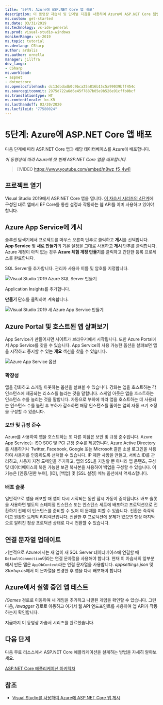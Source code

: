 ```yaml
---
title: '5단계: Azure에 ASP.NET Core 앱 배포'
description: 이 동영상 자습서 및 단계별 지침을 사용하여 Azure에 ASP.NET Core 웹앱을 배포합니다.
ms.custom: get-started
ms.date: 03/31/2019
ms.technology: vs-ide-general
ms.prod: visual-studio-windows
monikerRange: vs-2019
ms.topic: tutorial
ms.devlang: CSharp
author: ardalis
ms.author: ornella
manager: jillfra
dev_langs:
- CSharp
ms.workload:
- aspnet
- dotnetcore
ms.openlocfilehash: dc13dbdadb0c9bca25a816b15c5a99039bff454c
ms.sourcegitcommit: 2975d722a6d6e45f7887b05e9b526e91cffb0bcf
ms.translationtype: HT
ms.contentlocale: ko-KR
ms.lasthandoff: 03/20/2020
ms.locfileid: "77580024"
---
```

# <a name="step-5-deploy-your-aspnet-core-app-to-azure"></a>5단계: Azure에 ASP.NET Core 앱 배포

다음 단계에 따라 ASP.NET Core 앱과 해당 데이터베이스를 Azure에 배포합니다.

_이 동영상에 따라 Azure에 첫 번째 ASP.NET Core 앱을 배포합니다._

> [!VIDEO https://www.youtube.com/embed/n8wz_f5_4wI]

## <a name="open-your-project"></a>프로젝트 열기

Visual Studio 2019에서 ASP.NET Core 앱을 엽니다. [이 자습서 시리즈의 4단계](tutorial-aspnet-core-ef-step-04.md)에 구성된 대로 앱에서 EF Core를 통한 설정과 작동하는 웹 API를 이미 사용하고 있어야 합니다.

## <a name="publish-to-azure-app-service"></a>Azure App Service에 게시

솔루션 탐색기에서 프로젝트를 마우스 오른쪽 단추로 클릭하고 **게시**를 선택합니다. **App Service** 및 **새로 만들기**의 기본 설정을 그대로 사용하고 **게시** 단추를 클릭합니다. Azure 계정이 아직 없는 경우 **Azure 체험 계정 만들기**를 클릭하고 간단한 등록 프로세스를 완료합니다.

SQL Server를 추가합니다. 관리자 사용자 이름 및 암호를 지정합니다.

![Visual Studio 2019 Azure SQL Server 만들기](media/vs-2019/vs2019-azure-sql-server.png)

Application Insights를 추가합니다.

**만들기** 단추를 클릭하여 계속합니다.

![Visual Studio 2019 새 Azure App Service 만들기](media/vs-2019/vs2019-azure-create-new-app-service.png)

## <a name="exploring-the-azure-portal-and-your-hosted-app"></a>Azure Portal 및 호스트된 앱 살펴보기

App Service가 만들어지면 사이트가 브라우저에서 시작됩니다. 또한 Azure Portal에서 App Service를 찾을 수 있습니다. App Service의 사용 가능한 옵션을 살펴보면 앱을 시작하고 중지할 수 있는 **개요** 섹션을 찾을 수 있습니다.

![Azure App Service 옵션](media/vs-2019/vs2019-azure-app-service-menu-options.png)

### <a name="scalability"></a>확장성

앱을 강화하고 스케일 아웃하는 옵션을 살펴볼 수 있습니다. 강화는 앱을 호스트하는 각 인스턴스에 제공되는 리소스를 늘리는 것을 말합니다. 스케일 아웃은 앱을 호스트하는 인스턴스 수를 늘리는 것을 말합니다. 자동으로 부하에 따라 앱을 호스트하는 데 사용되는 인스턴스 수를 늘린 후 부하가 감소하면 해당 인스턴스를 줄이는 앱의 자동 크기 조정을 구성할 수 있습니다.

### <a name="security-and-compliance"></a>보안 및 규정 준수

Azure를 사용하여 앱을 호스트하는 또 다른 이점은 보안 및 규정 준수입니다. Azure App Service는 ISO SOC 및 PCI 규정 준수를 제공합니다. Azure Active Directory를 사용하거나 Twitter, Facebook, Google 또는 Microsoft 같은 소셜 로그인을 사용하여 사용자를 인증하도록 선택할 수 있습니다. IP 제한 사항을 만들고, 서비스 ID를 관리하고, 사용자 지정 도메인을 추가하고, 앱의 SSL을 지원할 뿐 아니라 앱 콘텐츠, 구성 및 데이터베이스의 복원 가능한 보관 복사본을 사용하여 백업을 구성할 수 있습니다. 이 기능은 [인증/권한 부여], [ID], [백업] 및 [SSL 설정] 메뉴 옵션에서 액세스합니다.

### <a name="deployment-slots"></a>배포 슬롯

일반적으로 앱을 배포할 때 앱이 다시 시작되는 동안 잠시 가동이 중지됩니다. 배포 슬롯을 사용하면 별도의 스테이징 인스턴스 또는 인스턴스 세트에 배포하고 프로덕션으로 전환하기 전에 이 인스턴스를 준비할 수 있어 이 문제를 피할 수 있습니다. 전환은 즉각적이고 원활한 트래픽 리디렉션입니다. 전환한 후 프로덕션에 문제가 있으면 항상 마지막으로 알려진 정상 프로덕션 상태로 다시 전환할 수 있습니다.

## <a name="update-connection-string"></a>연결 문자열 업데이트

기본적으로 Azure에서는 새 앱이 새 SQL Server 데이터베이스에 연결할 때 `DefaultConnection`이라는 연결 문자열을 사용해야 합니다. 현재 이 자습서의 앞부분에서 만든 앱은 `AppDbContext`라는 연결 문자열을 사용합니다. *appsettings.json* 및 *Startup.cs*에서 이 문자열을 변경한 후 앱을 다시 배포해야 합니다.

## <a name="test-the-app-running-in-azure"></a>Azure에서 실행 중인 앱 테스트

*/Games* 경로로 이동하여 새 게임을 추가하고 나열된 게임을 확인할 수 있습니다. 그런 다음, */swagger* 경로로 이동하고 여기서 웹 API 엔드포인트를 사용하여 앱 API가 작동하는지 확인합니다.

지금까지 이 동영상 자습서 시리즈를 완료했습니다.

## <a name="next-steps"></a>다음 단계

다음 무료 리소스에서 ASP.NET Core 애플리케이션을 설계하는 방법을 자세히 알아보세요.

[ASP.NET Core 애플리케이션 아키텍처](https://dotnet.microsoft.com/learn/web/aspnet-architecture)

## <a name="see-also"></a>참조

- [Visual Studio를 사용하여 Azure에 ASP.NET Core 앱 게시](/aspnet/core/tutorials/publish-to-azure-webapp-using-vs?view=aspnetcore-2.2)